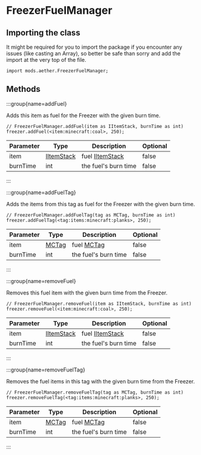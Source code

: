 # FreezerFuelManager

## Importing the class

It might be required for you to import the package if you encounter any issues (like casting an Array), so better be safe than sorry and add the import at the very top of the file.
```zenscript
import mods.aether.FreezerFuelManager;
```

## Methods

:::group{name=addFuel}

Adds this item as fuel for the Freezer with the given burn time.

```zenscript
// FreezerFuelManager.addFuel(item as IItemStack, burnTime as int)
freezer.addFuel(<item:minecraft:coal>, 250);
```

| Parameter | Type | Description | Optional |
|-----------|------|-------------|----------|
| item | [IItemStack](/vanilla/api/item/IItemStack) | fuel [IItemStack](/vanilla/api/item/IItemStack) | false |
| burnTime | int | the fuel's burn time | false |


:::

:::group{name=addFuelTag}

Adds the items from this tag as fuel for the Freezer with the given burn time.

```zenscript
// FreezerFuelManager.addFuelTag(tag as MCTag, burnTime as int)
freezer.addFuelTag(<tag:items:minecraft:planks>, 250);
```

| Parameter | Type | Description | Optional |
|-----------|------|-------------|----------|
| item | [MCTag](/vanilla/api/tag/MCTag) | fuel [MCTag](/vanilla/api/tag/MCTag) | false |
| burnTime | int | the fuel's burn time | false |


:::

:::group{name=removeFuel}

Removes this fuel item with the given burn time from the Freezer.

```zenscript
// FreezerFuelManager.removeFuel(item as IItemStack, burnTime as int)
freezer.removeFuel(<item:minecraft:coal>, 250);
```

| Parameter | Type | Description | Optional |
|-----------|------|-------------|----------|
| item | [IItemStack](/vanilla/api/item/IItemStack) | fuel [IItemStack](/vanilla/api/item/IItemStack) | false |
| burnTime | int | the fuel's burn time | false |


:::

:::group{name=removeFuelTag}

Removes the fuel items in this tag with the given burn time from the Freezer.

```zenscript
// FreezerFuelManager.removeFuelTag(tag as MCTag, burnTime as int)
freezer.removeFuelTag(<tag:items:minecraft:planks>, 250);
```

| Parameter | Type | Description | Optional |
|-----------|------|-------------|----------|
| item | [MCTag](/vanilla/api/tag/MCTag) | fuel [MCTag](/vanilla/api/tag/MCTag) | false |
| burnTime | int | the fuel's burn time | false |


:::
